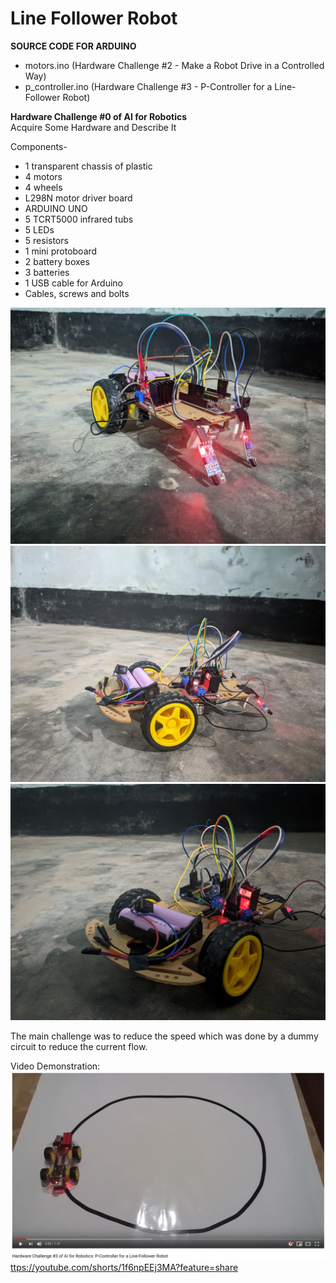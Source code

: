 # Line Follower Robot

**SOURCE CODE FOR ARDUINO**</br>
* motors.ino (Hardware Challenge #2 - Make a Robot Drive in a Controlled Way)
* p_controller.ino (Hardware Challenge #3 - P-Controller for a Line-Follower Robot)

**Hardware Challenge #0 of AI for Robotics**</br>
Acquire Some Hardware and Describe It

Components-
* 1 transparent chassis of plastic
* 4 motors
* 4 wheels
* L298N motor driver board 
* ARDUINO UNO
* 5 TCRT5000 infrared tubs
* 5 LEDs
* 5 resistors
* 1 mini protoboard
* 2 battery boxes
* 3 batteries
* 1 USB cable for Arduino
* Cables, screws and bolts

![Pic 0](images/PXL_20220701_011857319.jpg)
![Pic 02](images/PXL_20220701_011917530.jpg)
![Pic 02](images/PXL_20220701_012018290.jpg)

The main challenge was to reduce the speed which was done by a dummy circuit to reduce the current flow.

Video Demonstration:
![Hardware Challenge 3](images/hardware-challenge-3.png)
[ttps://youtube.com/shorts/1f6npEEj3MA?feature=share](https://youtube.com/shorts/1f6npEEj3MA?feature=share)

